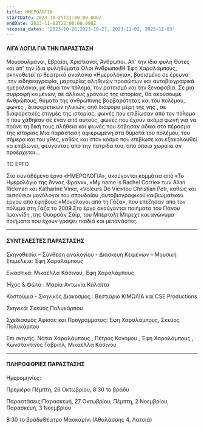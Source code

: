```yaml
---
title: ΗΜΕΡΟΛΟΓΙΑ
startDate: 2023-10-25T21:00:00.000Z
endDate: 2023-11-02T22:00:00.000Z
nicosia_dates: '2023-10-26,2023-10-27, 2023-11-02, 2023-11-03'
---
```


#### ΛΙΓΑ ΛΟΓΙΑ ΓΙΑ ΤΗΝ ΠΑΡΑΣΤΑΣΗ

Μουσουλμάνοι, Εβραίοι, Χριστιανοί, Άνθρωποι. Απ' την ίδια φυλή Θύτες και απ' την ίδια φυλήθύματα.Όλοι Άνθρωποι!Η Έφη Χαραλάμπους, σκηνοθετεί το θεατρικό αναλόγιο «Ημερολόγια», βασισμένο σε έρευνα ,την ειδησεογραφία, μαρτυρίες αληθινών προσώπων και αυτοβιογραφικά ημερολόγια, με θέμα τον πόλεμο, τον ρατσισμό και την ξενοφοβία. Σε μια συρραφή κειμένων, σε άλλους χρόνους της ιστορίας, θα ακούσουμε Ανθρώπους, θύματα της ανθρώπινης βαρβαρότητας και του πολέμου, φωνές , διαφορετικών ηλικιών, από διάφορα μέρη της γης , σε διαφορετικές στιγμές της ιστορίας, φωνές	που επιβίωσαν από τον πόλεμο ή που χάθηκαν σε έναν από αυτούς, φωνές που έχουν ακόμα φωνή για να πούνε τη δική τους αλήθεια και φωνές που έσβησαν άδικα στο πέρασμα της ιστορίας.Μια παράσταση αφιερωμένη στα θύματα του πολέμου, του σήμερα και του χθες, καθώς και στον κόσμο που επιβίωσε και εξακολουθεί να επιβιώνει, φεύγοντας από την πατρίδα του, από όποια χώρα κι αν προέρχεται…

ΤΟ ΕΡΓΟ

Στο συντιθέμενο έργο «ΗΜΕΡΟΛΟΓΙΑ», ακούγονται κομμάτια από «Το Ημερολόγιο της Άννας Φρανκ», «My name is Rachel Corrie» των Allan Rickman και Katharine Viner, «Voleurs De Vie»του Christian Petr, καθώς και αυτούσιοι μονόλογοι του σπουδαίου ,αυτοβιογραφικού καιβιωματικού	έργου από	έφηβους «Μονόλογοι από τη Γάζα», που επέζησαν από τον πόλεμο στη Γάζα το 2009.Στο έργο ακούγονται ποιήματα του Πάνου Ιωαννίδη ,της Ουαρσάν Σάϊρ, του Μπέρτολτ Μπρεχτ	και ανώνυμα ποιήματα που έχουν γράψει παιδιά και μετανάστες.

***

#### ΣΥΝΤΕΛΕΣΤΕΣ ΠΑΡΑΣΤΑΣΗΣ

Σκηνοθεσία – Σύνθεση αναλογίου - Διασκευή Κειμένων – Μουσική Επιμέλεια: Έφη Χαραλάμπους

Εικαστικά: Μικαέλλα Κάσινου, Έφη Χαραλάμπους

Ήχος & Φώτα : Μαρία Αντωνία Κάλαττα

Κοστούμια - Σκηνικός Διάκοσμος : Βεστιάριο ΚΙΜΩΛΙΑ	και CSE Productions

Σκηνικά: Σκεύος Πολυκάρπου

Σχεδιασμός	Αφίσας και Προγράμματος: Έφη Χαραλάμπους, Σκεύος Πολυκάρπου

Επι σκηνής: Νάτια Χαραλάμπους , Πέτρος Κονόμου , Έφη Χαραλάμπους , Κωνσταντίνος Γαβριήλ, Μικαέλλα Κάσινου

***

#### ΠΛΗΡΟΦΟΡΙΕΣ ΠΑΡΑΣΤΑΣΗΣ

Ημερομηνίες: 

Πρεμιέρα	Πέμπτη, 26 Οκτωβρίου, 8:30 το βράδυ

Παραστάσεις:Παρασκευή, 27 Οκτωβρίου,	Πέμπτη, 2 Νοεμβρίου,	Παρασκευή,	3 Νοεμβρίου

8:30 το βράδυΘέατρο Μασκαρίνι	(Αθαλάσσης 4, Λατσιά)
